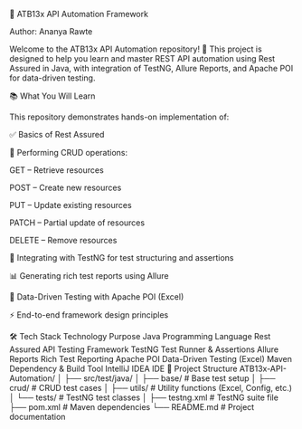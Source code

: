 🚀 ATB13x API Automation Framework

Author: Ananya Rawte

Welcome to the ATB13x API Automation repository! 🎯
This project is designed to help you learn and master REST API automation using Rest Assured in Java, with integration of TestNG, Allure Reports, and Apache POI for data-driven testing.

📚 What You Will Learn

This repository demonstrates hands-on implementation of:

✅ Basics of Rest Assured

📡 Performing CRUD operations:

GET – Retrieve resources

POST – Create new resources

PUT – Update existing resources

PATCH – Partial update of resources

DELETE – Remove resources

🧪 Integrating with TestNG for test structuring and assertions

📊 Generating rich test reports using Allure

📂 Data-Driven Testing with Apache POI (Excel)

⚡ End-to-end framework design principles

🛠️ Tech Stack
Technology	Purpose
Java	Programming Language
Rest Assured	API Testing Framework
TestNG	Test Runner & Assertions
Allure Reports	Rich Test Reporting
Apache POI	Data-Driven Testing (Excel)
Maven	Dependency & Build Tool
IntelliJ IDEA	IDE
📂 Project Structure
ATB13x-API-Automation/
│
├── src/test/java/
│   ├── base/                 # Base test setup
│   ├── crud/                 # CRUD test cases
│   ├── utils/                # Utility functions (Excel, Config, etc.)
│   └── tests/                # TestNG test classes
│
├── testng.xml                # TestNG suite file
├── pom.xml                   # Maven dependencies
└── README.md                 # Project documentation
